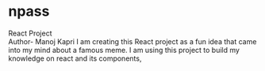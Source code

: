 # npass
React Project<br>
Author- Manoj Kapri<brgit >
I am creating this React project as a fun idea that came into my mind about a famous meme.
I am using this project to build my knowledge on react and its components,
